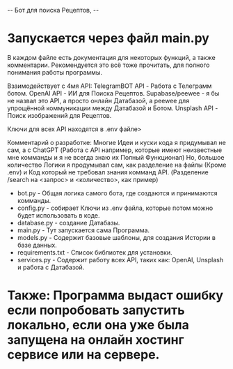 -- Бот для поиска Рецептов, --

# Запускается через файл main.py

В каждом файле есть документация для некоторых функций, а также комментарии. 
Рекомендуется это всё тоже прочитать, для полного понимания работы программы.

Взаимодействует с 4мя API:
TelegramBOT API - Работа с Телеграмм ботом.
OpenAI API - ИИ для Поиска Рецептов.
Supabase/peewee - я бы не назвал это API, а просто онлайн Датабазой, а peewee для упрощённой коммуникации между Датабазой и Ботом.
Unsplash API - Поиск изображений для Рецептов.  

Ключи для всех API находятся в .env файле>

Комментарий о разработке:
Многие Идеи и куски кода я придумывал не сам, а с ChatGPT (Работа с API например, которые имеют неизвестные мне комманды и я не всегда знаю их Полный Функционал)
Но, большое количество Логики я продумывал сам, как разделение на файлы (Кроме .env) и Код который не требовал знания комманд API. (Разделение /search на <запрос> и <количество>, как пример)


- bot.py - Общая логика самого бота, где создаются и принимаются комманды.
- config.py - собирает Ключи из .env файла, которые потом можно будет использовать в коде.
- database.py - создание Датабазы.
- main.py - Тут запускается сама Программа.
- models.py - Содержит базовые шаблоны, для создания Истории в базе данных.
- requirements.txt - Список библиотек для установки.
- services.py - Содержит работу всех API, таких как: OpenAI, Unsplash и работа с Датабазой. 

# Также: Программа выдаст ошибку если попробовать запустить локально, если она уже была запущена на онлайн хостинг сервисе или на сервере.
